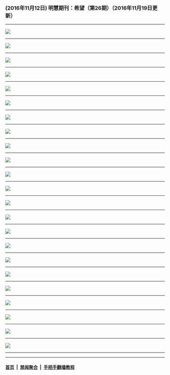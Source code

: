 ### (2016年11月12日) 明慧期刊：希望（第26期）（2016年11月19日更新）

---

<img src="http://qikan.minghui.org/mhqkpage/qikanimage/2016/11/12/xiwang26_a5_read-online1.png"/><hr/>
<img src="http://qikan.minghui.org/mhqkpage/qikanimage/2016/11/12/xiwang26_a5_read-online2.png"/><hr/>
<img src="http://qikan.minghui.org/mhqkpage/qikanimage/2016/11/12/xiwang26_a5_read-online3.png"/><hr/>
<img src="http://qikan.minghui.org/mhqkpage/qikanimage/2016/11/12/xiwang26_a5_read-online4.png"/><hr/>
<img src="http://qikan.minghui.org/mhqkpage/qikanimage/2016/11/12/xiwang26_a5_read-online5.png"/><hr/>
<img src="http://qikan.minghui.org/mhqkpage/qikanimage/2016/11/12/xiwang26_a5_read-online6.png"/><hr/>
<img src="http://qikan.minghui.org/mhqkpage/qikanimage/2016/11/12/xiwang26_a5_read-online7.png"/><hr/>
<img src="http://qikan.minghui.org/mhqkpage/qikanimage/2016/11/12/xiwang26_a5_read-online8.png"/><hr/>
<img src="http://qikan.minghui.org/mhqkpage/qikanimage/2016/11/12/xiwang26_a5_read-online9.png"/><hr/>
<img src="http://qikan.minghui.org/mhqkpage/qikanimage/2016/11/12/xiwang26_a5_read-online10.png"/><hr/>
<img src="http://qikan.minghui.org/mhqkpage/qikanimage/2016/11/12/xiwang26_a5_read-online11.png"/><hr/>
<img src="http://qikan.minghui.org/mhqkpage/qikanimage/2016/11/12/xiwang26_a5_read-online12.png"/><hr/>
<img src="http://qikan.minghui.org/mhqkpage/qikanimage/2016/11/12/xiwang26_a5_read-online13.png"/><hr/>
<img src="http://qikan.minghui.org/mhqkpage/qikanimage/2016/11/12/xiwang26_a5_read-online14.png"/><hr/>
<img src="http://qikan.minghui.org/mhqkpage/qikanimage/2016/11/12/xiwang26_a5_read-online15.png"/><hr/>
<img src="http://qikan.minghui.org/mhqkpage/qikanimage/2016/11/12/xiwang26_a5_read-online16.png"/><hr/>
<img src="http://qikan.minghui.org/mhqkpage/qikanimage/2016/11/12/xiwang26_a5_read-online17.png"/><hr/>
<img src="http://qikan.minghui.org/mhqkpage/qikanimage/2016/11/12/xiwang26_a5_read-online18.png"/><hr/>
<img src="http://qikan.minghui.org/mhqkpage/qikanimage/2016/11/12/xiwang26_a5_read-online19.png"/><hr/>
<img src="http://qikan.minghui.org/mhqkpage/qikanimage/2016/11/12/xiwang26_a5_read-online20.png"/><hr/>
<img src="http://qikan.minghui.org/mhqkpage/qikanimage/2016/11/12/xiwang26_a5_read-online21.png"/><hr/>
<img src="http://qikan.minghui.org/mhqkpage/qikanimage/2016/11/12/xiwang26_a5_read-online22.png"/><hr/>
<img src="http://qikan.minghui.org/mhqkpage/qikanimage/2016/11/12/xiwang26_a5_read-online23.png"/><hr/>


---

#### [首页](../../../..) &nbsp;|&nbsp; [禁闻聚合](https://github.com/gfw-breaker/banned-news) &nbsp;|&nbsp; [手把手翻墙教程](https://github.com/gfw-breaker/guides) 
